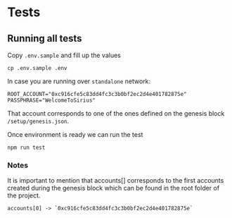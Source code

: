 # Tests

## Running all tests

Copy `.env.sample` and fill up the values
```
cp .env.sample .env
```

In case you are running over `standalone` network:
```
ROOT_ACCOUNT="0xc916cfe5c83dd4fc3c3b0bf2ec2d4e401782875e"
PASSPHRASE="WelcomeToSirius"
```

That account corresponds to one of the ones defined
on the genesis block `/setup/genesis.json`.

Once environment is ready we can run the test
```
npm run test
```

### Notes

It is important to mention that accounts[] corresponds to the first accounts
created during the genesis block which can be found in 
the root folder of the project.

```
accounts[0] -> `0xc916cfe5c83dd4fc3c3b0bf2ec2d4e401782875e`
```
